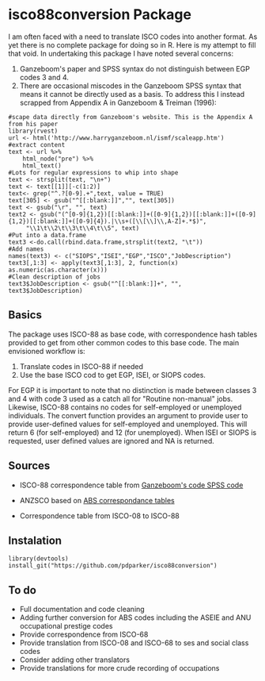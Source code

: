 # isco88conversion Package

I am often faced with a need to translate ISCO codes into another format. As yet there is no complete package for doing so in R. Here is my attempt to fill that void. In undertaking this package I have noted several concerns:

1. Ganzeboom's paper and SPSS syntax do not distinguish between EGP codes 3 and 4. 
2. There are occasional miscodes in the Ganzeboom SPSS syntax that means it cannot be directly used as a basis. To address this I instead scrapped from Appendix A in Ganzeboom & Treiman (1996):

```
#scape data directly from Ganzeboom's website. This is the Appendix A from his paper
library(rvest)
url <- html('http://www.harryganzeboom.nl/ismf/scaleapp.htm')
#extract content
text <- url %>%
	html_node("pre") %>%
	html_text()
#Lots for regular expressions to whip into shape
text <- strsplit(text, "\n+")
text <- text[[1]][-c(1:2)]
text<- grep("^.?[0-9].+",text, value = TRUE)
text[305] <- gsub("^[[:blank:]]","", text[305])
text <- gsub("\r", "", text)
text2 <- gsub("(^[0-9]{1,2})[[:blank:]]+([0-9]{1,2})[[:blank:]]+([0-9]{1,2})[[:blank:]]+([0-9]{4}).|\\s+([\\[\\]\\,A-Z]+.*$)",
	 "\\1\t\\2\t\\3\t\\4\t\\5", text)
#Put into a data.frame
text3 <-do.call(rbind.data.frame,strsplit(text2, "\t"))
#Add names
names(text3) <- c("SIOPS","ISEI","EGP","ISCO","JobDescription")
text3[,1:3] <- apply(text3[,1:3], 2, function(x) as.numeric(as.character(x)))
#Clean description of jobs
text3$JobDescription <- gsub("^[[:blank:]]+", "", text3$JobDescription)
```

## Basics

The package uses ISCO-88 as base code, with correspondence hash tables provided to get from other common codes to this base code. The main envisioned workflow is:

1. Translate codes in ISCO-88 if needed
2. Use the base ISCO cod to get EGP, ISEI, or SIOPS codes.

For EGP it is important to note that no distinction is made between classes 3 and 4 with code 3 used as a catch all for "Routine non-manual" jobs. Likewise, ISCO-88 contains no codes for self-employed or unemployed individuals. The convert function provides an argument to provide user to provide user-defined values for self-employed and unemployed. This will return 6 (for self-employed) and 12 (for unemployed). When ISEI or SIOPS is requested, user defined values are ignored and NA is returned.

## Sources

+ ISCO-88 correspondence table from [Ganzeboom's code SPSS code](http://www.harryganzeboom.nl/isco88/index.htm)

+ ANZSCO based on [ABS correspondance tables](http://www.abs.gov.au/AUSSTATS/abs@.nsf/DetailsPage/1220.0First\%20Edition,\%20Revision\%201?OpenDocument)

+ Correspondence table from ISCO-08 to ISCO-88

## Instalation

```
library(devtools)
install_git("https://github.com/pdparker/isco88conversion")
```
## To do

+ Full documentation and code cleaning
+ Adding further conversion for ABS codes including the ASEIE and ANU occupational prestige codes
+ Provide correspondence from ISCO-68
+ Provide translation from ISCO-08 and ISCO-68 to ses and social class codes
+ Consider adding other translators
+ Provide translations for more crude recording of occupations
